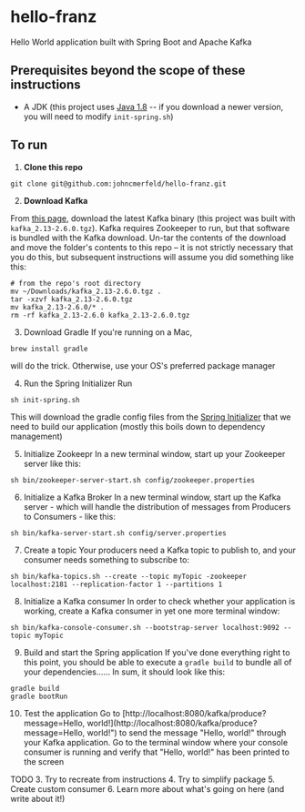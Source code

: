 # hello-franz
Hello World application built with Spring Boot and Apache Kafka

## Prerequisites beyond the scope of these instructions
  - A JDK (this project uses [Java 1.8](https://www.oracle.com/java/technologies/javase/javase-jdk8-downloads.html) -- if you download a newer version, you will need to modify `init-spring.sh`)

## To run
  1. **Clone this repo**
```shell
git clone git@github.com:johncmerfeld/hello-franz.git
```

  2. **Download Kafka**

From [this page](https://kafka.apache.org/downloads), download the latest Kafka binary (this project was built with `kafka_2.13-2.6.0.tgz`). Kafka requires Zookeeper to run, but that software is bundled with the Kafka download. Un-tar the contents of the download and move the folder's contents to this repo – it is not strictly necessary that you do this, but subsequent instructions will assume you did something like this:
```shell
# from the repo's root directory
mv ~/Downloads/kafka_2.13-2.6.0.tgz .
tar -xzvf kafka_2.13-2.6.0.tgz
mv kafka_2.13-2.6.0/* .
rm -rf kafka_2.13-2.6.0 kafka_2.13-2.6.0.tgz
```

  3. Download Gradle
If you're running on a Mac, 
```shell
brew install gradle
```
will do the trick. Otherwise, use your OS's preferred package manager

  4. Run the Spring Initializer
Run 
```shell 
sh init-spring.sh
```
This will download the gradle config files from the [Spring Initializer](https://start.spring.io/) that we need to build our application (mostly this boils down to dependency management)

  5. Initialize Zookeepr
In a new terminal window, start up your Zookeeper server like this:
```shell
sh bin/zookeeper-server-start.sh config/zookeeper.properties
```

  6. Initialize a Kafka Broker
In a new terminal window, start up the Kafka server - which will handle the distribution of messages from Producers to Consumers - like this: 
```shell
sh bin/kafka-server-start.sh config/server.properties
```

  7. Create a topic
Your producers need a Kafka topic to publish to, and your consumer needs something to subscribe to: 
```shell
sh bin/kafka-topics.sh --create --topic myTopic -zookeeper localhost:2181 --replication-factor 1 --partitions 1
```

  8. Initialize a Kafka consumer
In order to check whether your application is working, create a Kafka consumer in yet one more terminal window: 
```shell
sh bin/kafka-console-consumer.sh --bootstrap-server localhost:9092 --topic myTopic
```

  9. Build and start the Spring application
If you've done everything right to this point, you should be able to execute a `gradle build` to bundle all of your dependencies...... In sum, it should look like this:
```shell
gradle build
gradle bootRun
```

  10. Test the application
  Go to [http://localhost:8080/kafka/produce?message=Hello, world!](http://localhost:8080/kafka/produce?message=Hello, world!") to send the message "Hello, world!" through your Kafka application. Go to the terminal window where your console consumer is running and verify that "Hello, world!" has been printed to the screen


TODO
3. Try to recreate from instructions
4. Try to simplify package
5. Create custom consumer
6. Learn more about what's going on here (and write about it!)

